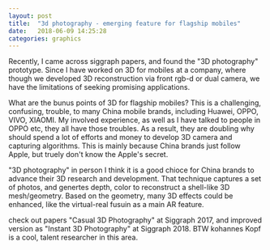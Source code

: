 ```yaml
---
layout: post
title:  "3d photography - emerging feature for flagship mobiles"
date:   2018-06-09 14:25:28
categories: graphics
---
```


Recently, I came across siggraph papers, and found the "3D photography" prototype. Since I have worked on 3D for mobiles at a company, where though we 
developed 3D reconstruction via front rgb-d or dual camera, we have the limitations of seeking promising applications.

What are the bunus points of 3D for flagship mobiles? This is a challenging, confusing, trouble, to many China mobile brands, including Huawei, OPPO, VIVO, XIAOMI.
My involved experience, as well as I have talked to people in OPPO etc, they all have those troubles. As a result, they are doubling why should spend a lot of efforts and money
to develop 3D camera and capturing algorithms. This is mainly because China brands just follow Apple, but truely don't know the Apple's secret.

"3D photography" in person I think it is a good chioce for China brands to advance their 3D research and development. That technique captures a set of 
photos, and genertes depth, color to reconstruct a shell-like 3D mesh/geometry. Based on the geometry, many 3D effects could be enhanced, like the virtual-real
fusuin as a main AR feature.

check out papers "Casual 3D Photography" at Siggraph 2017, and improved version as "Instant 3D Photography" at Siggraph 2018. BTW kohannes Kopf is a cool, talent researcher in this area.
